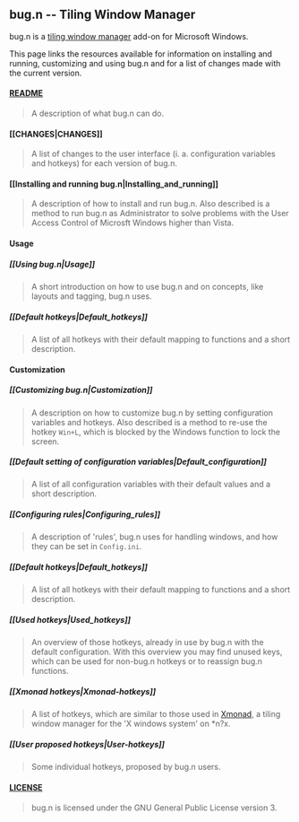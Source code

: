 ## bug.n -- Tiling Window Manager

bug.n is a
[tiling window manager](https://en.wikipedia.org/wiki/Tiling_window_manager)
add-on for Microsoft Windows.

This page links the resources available for information on installing and
running, customizing and using bug.n and for a list of changes made with the
current version.

#### [README](https://github.com/fuhsjr00/bug.n/blob/master/README.md)
> A description of what bug.n can do.

#### [[CHANGES|CHANGES]]
> A list of changes to the user interface (i. a. configuration variables and
hotkeys) for each version of bug.n.

#### [[Installing and running bug.n|Installing_and_running]]
> A description of how to install and run bug.n. Also described is a method to
run bug.n as Administrator to solve problems with the User Access Control of
Microsft Windows higher than Vista.

#### Usage

##### [[Using bug.n|Usage]]
> A short introduction on how to use bug.n and on concepts, like layouts and
tagging, bug.n uses.

##### [[Default hotkeys|Default_hotkeys]]
> A list of all hotkeys with their default mapping to functions and a short
description.

#### Customization

##### [[Customizing bug.n|Customization]]
> A description on how to customize bug.n by setting configuration variables
and hotkeys. Also described is a method to re-use the hotkey `Win+L`, which is
blocked by the Windows function to lock the screen.

##### [[Default setting of configuration variables|Default_configuration]]
> A list of all configuration variables with their default values and a short
description.

##### [[Configuring rules|Configuring_rules]]
> A description of 'rules', bug.n uses for handling windows, and how they can
be set in `Config.ini`.

##### [[Default hotkeys|Default_hotkeys]]
> A list of all hotkeys with their default mapping to functions and a short
description.

##### [[Used hotkeys|Used_hotkeys]]
> An overview of those hotkeys, already in use by bug.n with the default
configuration. With this overview you may find unused keys, which can be used
for non-bug.n hotkeys or to reassign bug.n functions.

##### [[Xmonad hotkeys|Xmonad-hotkeys]]
> A list of hotkeys, which are similar to those used in
[Xmonad](http://xmonad.org/), a tiling window manager for the 'X windows
system' on *n?x.

##### [[User proposed hotkeys|User-hotkeys]]
> Some individual hotkeys, proposed by bug.n users.

#### [LICENSE](https://github.com/fuhsjr00/bug.n/blob/master/LICENSE.md)
> bug.n is licensed under the GNU General Public License version 3.
